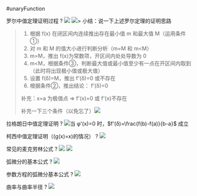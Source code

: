 #unaryFunction

罗尔中值定理证明过程
?
![](asset/Pasted%20image%2020231128154500.png) ![](asset/Pasted%20image%2020231128155020.png)> 小结：说一下上述罗尔定理的证明思路
> 1. 根据 f(x) 在闭区间内连续推出存在最小值 m 和最大值 M（运用条件①）
> 2. 对 m 和 M 的值大小进行判断分析（m=M 和 m<M）
> 	1. m=M，推出 f(x)为常数项，开区间内处处导数为 0
> 	2. m<M，根据条件③，判断最大值或最小值至少有一点在开区间内取到（此时将出现极小值或极大值）
> 	3. 设置 f(δ)=M，推出 f'(δ)=0 或不存在
> 	4. 根据条件②，推出结论： f'(δ)=0
>
> 补充：x=a 为极值点 => f'(x)=0 或 f'(x)不存在
>
> 补充一下三个条件（以免忘了）![](asset/Pasted%20image%2020231128154145.png)
<!--SR:!2023-12-12,6,250-->

拉格朗日中值定理证明
?
![](asset/Pasted%20image%2020231128165259.png)当 φ'(x)=0 时，$f'(δ)=\frac{f(b)-f(a)}{b-a}$ 成立
<!--SR:!2023-12-14,8,250-->


柯西中值定理证明（(g(x)=x)的情况）
?
![](asset/Pasted%20image%2020231128195811.png)
<!--SR:!2023-12-13,7,250-->


常见的麦克劳林公式
?
![](asset/Pasted%20image%2020231129101407.png) ![](asset/Pasted%20image%2020231129101420.png)
<!--SR:!2023-12-14,8,250-->

弧微分的基本公式
?
![](asset/Pasted%20image%2020231201101201.png)
<!--SR:!2023-12-15,9,250-->

参数方程的弧微分基本公式
?
![](asset/Pasted%20image%2020231201101428.png)
<!--SR:!2023-12-16,10,250-->

曲率与曲率半径
?
![](asset/Pasted%20image%2020231201103505.png)
<!--SR:!2023-12-18,7,250-->
